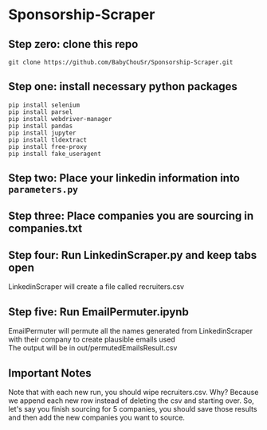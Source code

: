 # Sponsorship-Scraper

## Step zero: clone this repo

```
git clone https://github.com/BabyChouSr/Sponsorship-Scraper.git
```

## Step one: install necessary python packages

```
pip install selenium
pip install parsel
pip install webdriver-manager
pip install pandas
pip install jupyter
pip install tldextract
pip install free-proxy
pip install fake_useragent
```

## Step two: Place your linkedin information into `parameters.py`

## Step three: Place companies you are sourcing in companies.txt

## Step four: Run LinkedinScraper.py and keep tabs open

LinkedinScraper will create a file called recruiters.csv

## Step five: Run EmailPermuter.ipynb

EmailPermuter will permute all the names generated from LinkedinScraper with their company to create plausible emails used <br>
The output will be in out/permutedEmailsResult.csv

## Important Notes

Note that with each new run, you should wipe recruiters.csv. Why? Because we append each new row instead of deleting the csv and starting over. So, let's say
you finish sourcing for 5 companies, you should save those results and then add the new companies you want to source.
